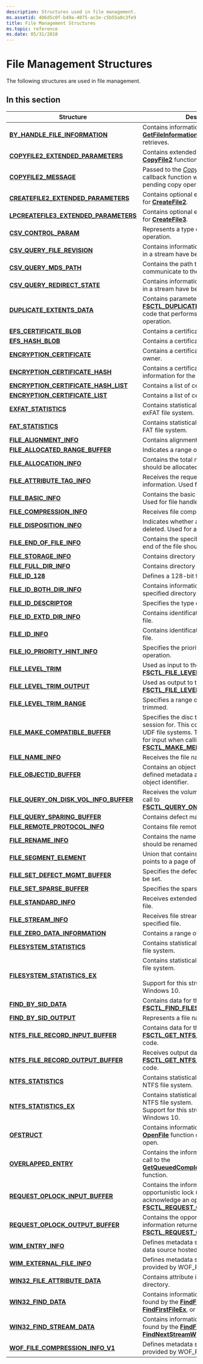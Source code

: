 ```yaml
---
description: Structures used in file management.
ms.assetid: 406d5c0f-b49a-4075-ac3e-c5b55a0c3fe9
title: File Management Structures
ms.topic: reference
ms.date: 05/31/2018
---
```


# File Management Structures

The following structures are used in file management.

## In this section

| Structure | Description |
|---------------------------------------------------------------------------------------------------|--------------------------------------------------------------------------------------------------------------------------------------------------------------------------------------------------------------------------------------|
| [**BY\_HANDLE\_FILE\_INFORMATION**](/windows/win32/api/FileAPI/ns-fileapi-by_handle_file_information)        | Contains information that the [**GetFileInformationByHandle**](/windows/win32/api/FileAPI/nf-fileapi-getfileinformationbyhandle) function retrieves.                                                                                                |
| [**COPYFILE2\_EXTENDED\_PARAMETERS**](/windows/desktop/api/WinBase/ns-winbase-copyfile2_extended_parameters)       | Contains extended parameters for the [**CopyFile2**](/windows/desktop/api/WinBase/nf-winbase-copyfile2) function.                                                                                                                                     |
| [**COPYFILE2\_MESSAGE**](/windows/desktop/api/WinBase/ns-winbase-copyfile2_message)                                | Passed to the [*CopyFile2ProgressRoutine*](/windows/desktop/api/WinBase/nc-winbase-pcopyfile2_progress_routine) callback function with information about a pending copy operation.                                                                       |
| [**CREATEFILE2\_EXTENDED\_PARAMETERS**](/windows/win32/api/FileAPI/ns-fileapi-createfile2_extended_parameters) | Contains optional extended parameters for [**CreateFile2**](/windows/win32/api/FileAPI/nf-fileapi-createfile2). |
| [**LPCREATEFILE3\_EXTENDED\_PARAMETERS**](/windows/win32/api/FileAPI/ns-fileapi-createfile3_extended_parameters) | Contains optional extended parameters for [**CreateFile3**](/windows/win32/api/FileAPI/nf-fileapi-createfile3). |
| [**CSV\_CONTROL\_PARAM**](/windows/desktop/api/WinIoCtl/ns-winioctl-csv_control_param)                               | Represents a type of CSV control operation.                                                                                                                                                                       |
| [**CSV\_QUERY\_FILE\_REVISION**](/windows/desktop/api/WinIoCtl/ns-winioctl-csv_query_file_revision)                  | Contains information about whether files in a stream have been modified.                                                                                                                                          |
| [**CSV\_QUERY\_MDS\_PATH**](/windows/desktop/api/WinIoCtl/ns-winioctl-csv_query_mds_path)                            | Contains the path that is used by CSV to communicate to the MDS.                                                                                                                                                  |
| [**CSV\_QUERY\_REDIRECT\_STATE**](/windows/desktop/api/WinIoCtl/ns-winioctl-csv_query_redirect_state)                | Contains information about whether files in a stream have been redirected.                                                                                                                                        |
| [**DUPLICATE\_EXTENTS\_DATA**](/windows/desktop/api/WinIoCtl/ns-winioctl-duplicate_extents_data)                     | Contains parameters for the [**FSCTL\_DUPLICATE\_EXTENTS**](/windows/win32/api/winioctl/ni-winioctl-fsctl_duplicate_extents_to_file) control code that performs the [Block Cloning](block-cloning.md) operation.                                     |
| [**EFS\_CERTIFICATE\_BLOB**](/windows/win32/api/winefs/ns-winefs-efs_certificate_blob)                     | Contains a certificate.                                                                                                                                                                                           |
| [**EFS\_HASH\_BLOB**](/windows/desktop/api/Winefs/ns-winefs-efs_hash_blob)                                   | Contains a certificate hash.                                                                                                                                                                                      |
| [**ENCRYPTION\_CERTIFICATE**](/windows/desktop/api/Winefs/ns-winefs-encryption_certificate)                  | Contains a certificate and the SID of its owner.                                                                                                                                                                  |
| [**ENCRYPTION\_CERTIFICATE\_HASH**](/windows/desktop/api/WinEfs/ns-winefs-encryption_certificate_hash)       | Contains a certificate hash and display information for the certificate.                                                                                                                                          |
| [**ENCRYPTION\_CERTIFICATE\_HASH\_LIST**](/windows/desktop/api/WinEfs/ns-winefs-encryption_certificate_hash_list) | Contains a list of certificate hashes.                                                                                                                                                                            |
| [**ENCRYPTION\_CERTIFICATE\_LIST**](/windows/desktop/api/WinEfs/ns-winefs-encryption_certificate_list)       | Contains a list of certificates.                                                                                                                                                                                  |
| [**EXFAT\_STATISTICS**](/windows/desktop/api/WinIoCtl/ns-winioctl-exfat_statistics)                                  | Contains statistical information from the exFAT file system.                                                                                                                                                      |
| [**FAT\_STATISTICS**](/windows/desktop/api/WinIoCtl/ns-winioctl-fat_statistics)                                  | Contains statistical information from the FAT file system.                                                                                                                                                        |
| [**FILE\_ALIGNMENT\_INFO**](/windows/desktop/api/WinBase/ns-winbase-file_alignment_info)                           | Contains alignment information for a file.                                                                                                                                                                        |
| [**FILE\_ALLOCATED\_RANGE\_BUFFER**](/windows/desktop/api/WinIoCtl/ns-winioctl-file_allocated_range_buffer)      | Indicates a range of bytes in a file.                                                                                                                                                                             |
| [**FILE\_ALLOCATION\_INFO**](/windows/desktop/api/WinBase/ns-winbase-file_allocation_info)                         | Contains the total number of bytes that should be allocated for a file.                                                                                                                                           |
| [**FILE\_ATTRIBUTE\_TAG\_INFO**](/windows/desktop/api/WinBase/ns-winbase-file_attribute_tag_info)                  | Receives the requested file attribute information. Used for any handles.                                                                                                                                          |
| [**FILE\_BASIC\_INFO**](/windows/desktop/api/WinBase/ns-winbase-file_basic_info)                                   | Contains the basic information for a file. Used for file handles.                                                                                                                                                 |
| [**FILE\_COMPRESSION\_INFO**](/windows/desktop/api/WinBase/ns-winbase-file_compression_info)                       | Receives file compression information.                                                                                                                                                                            |
| [**FILE\_DISPOSITION\_INFO**](/windows/desktop/api/WinBase/ns-winbase-file_disposition_info)                       | Indicates whether a file should be deleted. Used for any handles.                                                                                                                                                 |
| [**FILE\_END\_OF\_FILE\_INFO**](/windows/desktop/api/WinBase/ns-winbase-file_end_of_file_info)                     | Contains the specified value to which the end of the file should be set.                                                                                                                                          |
| [**FILE\_STORAGE\_INFO**](/windows/desktop/api/WinBase/ns-winbase-file_storage_info)                               | Contains directory information for a file.                                                                                                                                                                        |
| [**FILE\_FULL\_DIR\_INFO**](/windows/desktop/api/WinBase/ns-winbase-file_full_dir_info)                            | Contains directory information for a file.                                                                                                                                                                        |
| [**FILE\_ID\_128**](/windows/win32/api/winnt/ns-winnt-file_id_128)                                       | Defines a 128-bit file identifier.                                                                                                                                                                                |
| [**FILE\_ID\_BOTH\_DIR\_INFO**](/windows/desktop/api/WinBase/ns-winbase-file_id_both_dir_info)                     | Contains information about files in the specified directory.                                                                                                                                                      |
| [**FILE\_ID\_DESCRIPTOR**](/windows/desktop/api/WinBase/ns-winbase-file_id_descriptor)                             | Specifies the type of ID that is being used.                                                                                                                                                                      |
| [**FILE\_ID\_EXTD\_DIR\_INFO**](/windows/desktop/api/WinBase/ns-winbase-file_id_extd_dir_info)                     | Contains identification information for a file.                                                                                                                                                                   |
| [**FILE\_ID\_INFO**](/windows/desktop/api/WinBase/ns-winbase-file_id_info)                                         | Contains identification information for a file.                                                                                                                                                                   |
| [**FILE\_IO\_PRIORITY\_HINT\_INFO**](/windows/desktop/api/WinBase/ns-winbase-file_io_priority_hint_info)           | Specifies the priority hint for a file I/O operation.                                                                                                                                                             |
| [**FILE\_LEVEL\_TRIM**](/windows/desktop/api/WinIoCtl/ns-winioctl-file_level_trim)                                   | Used as input to the [**FSCTL\_FILE\_LEVEL\_TRIM**](/windows/win32/api/winioctl/ni-winioctl-fsctl_file_level_trim) control code.                                                                                                                      |
| [**FILE\_LEVEL\_TRIM\_OUTPUT**](/windows/desktop/api/WinIoCtl/ns-winioctl-file_level_trim_output)                    | Used as output to the [**FSCTL\_FILE\_LEVEL\_TRIM**](/windows/win32/api/winioctl/ni-winioctl-fsctl_file_level_trim) control code.                                                                                                                     |
| [**FILE\_LEVEL\_TRIM\_RANGE**](/windows/desktop/api/WinIoCtl/ns-winioctl-file_level_trim_range)                      | Specifies a range of a file that is to be trimmed.                                                                                                                                                                |
| [**FILE\_MAKE\_COMPATIBLE\_BUFFER**](/windows/desktop/api/WinIoCtl/ns-winioctl-file_make_compatible_buffer)          | Specifies the disc to close the current session for. This control code is used for UDF file systems. This structure is used for input when calling [**FSCTL\_MAKE\_MEDIA\_COMPATIBLE**](/windows/win32/api/winioctl/ni-winioctl-fsctl_make_media_compatible). |
| [**FILE\_NAME\_INFO**](/windows/desktop/api/WinBase/ns-winbase-file_name_info)                                     | Receives the file name.                                                                                                                                                                                           |
| [**FILE\_OBJECTID\_BUFFER**](/windows/desktop/api/WinIoCtl/ns-winioctl-file_objectid_buffer)                     | Contains an object identifier and user-defined metadata associated with the object identifier.                                                                                                                    |
| [**FILE\_QUERY\_ON\_DISK\_VOL\_INFO\_BUFFER**](/windows/desktop/api/WinIoCtl/ns-winioctl-file_query_on_disk_vol_info_buffer) | Receives the volume information from a call to [**FSCTL\_QUERY\_ON\_DISK\_VOLUME\_INFO**](/windows/win32/api/winioctl/ni-winioctl-fsctl_query_on_disk_volume_info).                                                                                   |
| [**FILE\_QUERY\_SPARING\_BUFFER**](/windows/desktop/api/WinIoCtl/ns-winioctl-file_query_sparing_buffer)              | Contains defect management properties.                                                                                                                                                                            |
| [**FILE\_REMOTE\_PROTOCOL\_INFO**](/windows/desktop/api/WinBase/ns-winbase-file_remote_protocol_info)       | Contains file remote protocol information.                                                                                                                                                                        |
| [**FILE\_RENAME\_INFO**](/windows/desktop/api/WinBase/ns-winbase-file_rename_info)                                 | Contains the name to which the file should be renamed.                                                                                                                                                            |
| [**FILE\_SEGMENT\_ELEMENT**](/windows/win32/api/fileapi/nf-fileapi-writefilegather#remarks)                         | Union that contains a 64-bit value that points to a page of data.                                                                                                                                                 |
| [**FILE\_SET\_DEFECT\_MGMT\_BUFFER**](/windows/desktop/api/WinIoCtl/ns-winioctl-file_set_defect_mgmt_buffer)         | Specifies the defect management state to be set.                                                                                                                                                                  |
| [**FILE\_SET\_SPARSE\_BUFFER**](/windows/desktop/api/WinIoCtl/ns-winioctl-file_set_sparse_buffer)                    | Specifies the sparse state to be set.                                                                                                                                                                             |
| [**FILE\_STANDARD\_INFO**](/windows/desktop/api/WinBase/ns-winbase-file_standard_info)                             | Receives extended information for the file.                                                                                                                                                                       |
| [**FILE\_STREAM\_INFO**](/windows/desktop/api/WinBase/ns-winbase-file_stream_info)                                 | Receives file stream information for the specified file.                                                                                                                                                          |
| [**FILE\_ZERO\_DATA\_INFORMATION**](/windows/desktop/api/WinIoCtl/ns-winioctl-file_zero_data_information)        | Contains a range of a file to set to zeros.                                                                                                                                                                       |
| [**FILESYSTEM\_STATISTICS**](/windows/desktop/api/WinIoCtl/ns-winioctl-filesystem_statistics)                        | Contains statistical information from the file system.                                                                                                                                                            |
| [**FILESYSTEM\_STATISTICS\_EX**](/windows/desktop/api/WinIoCtl/ns-winioctl-filesystem_statistics_ex)                 | Contains statistical information from the file system.<br/><br/>Support for this structure started with Windows 10. |
| [**FIND\_BY\_SID\_DATA**](/windows/desktop/api/WinIoCtl/ns-winioctl-find_by_sid_data)                                | Contains data for the [**FSCTL\_FIND\_FILES\_BY\_SID**](/windows/win32/api/winioctl/ni-winioctl-fsctl_find_files_by_sid) control code.                                                                                                                |
| [**FIND\_BY\_SID\_OUTPUT**](/windows/desktop/api/WinIoCtl/ns-winioctl-find_by_sid_output)                            | Represents a file name.                                                                                                                                                                                           |
| [**NTFS\_FILE\_RECORD\_INPUT\_BUFFER**](/windows/desktop/api/WinIoCtl/ns-winioctl-ntfs_file_record_input_buffer) | Contains data for the [**FSCTL\_GET\_NTFS\_FILE\_RECORD**](/windows/win32/api/winioctl/ni-winioctl-fsctl_get_ntfs_file_record) control code.                                                                                                          |
| [**NTFS\_FILE\_RECORD\_OUTPUT\_BUFFER**](/windows/desktop/api/WinIoCtl/ns-winioctl-ntfs_file_record_output_buffer) | Receives output data from the [**FSCTL\_GET\_NTFS\_FILE\_RECORD**](/windows/win32/api/winioctl/ni-winioctl-fsctl_get_ntfs_file_record) control code.                                                                                                  |
| [**NTFS\_STATISTICS**](/windows/desktop/api/WinIoCtl/ns-winioctl-ntfs_statistics)                                | Contains statistical information from the NTFS file system.                                                                                                                                                       |
| [**NTFS\_STATISTICS\_EX**](/windows/desktop/api/WinIoCtl/ns-winioctl-ntfs_statistics_ex)                             | Contains statistical information from the NTFS file system.<br/> Support for this structure started with Windows 10.                                                                                        |
| [**OFSTRUCT**](/windows/desktop/api/WinBase/ns-winbase-ofstruct)                                               | Contains information about a file that the [**OpenFile**](/windows/desktop/api/WinBase/nf-winbase-openfile) function opened or attempted to open.                                                                                                     |
| [**OVERLAPPED\_ENTRY**](/windows/desktop/api/MinWinBase/ns-minwinbase-overlapped_entry)                                  | Contains the information returned by a call to the [**GetQueuedCompletionStatusEx**](getqueuedcompletionstatusex-func.md) function.                                                                              |
| [**REQUEST\_OPLOCK\_INPUT\_BUFFER**](/windows/desktop/api/WinIoCtl/ns-winioctl-request_oplock_input_buffer)          | Contains the information to request an opportunistic lock (oplock) or to acknowledge an oplock break with the [**FSCTL\_REQUEST\_OPLOCK**](/windows/win32/api/winioctl/ni-winioctl-fsctl_request_oplock) control code.                                |
| [**REQUEST\_OPLOCK\_OUTPUT\_BUFFER**](/windows/desktop/api/WinIoCtl/ns-winioctl-request_oplock_output_buffer)        | Contains the opportunistic lock (oplock) information returned by the [**FSCTL\_REQUEST\_OPLOCK**](/windows/win32/api/winioctl/ni-winioctl-fsctl_request_oplock) control code.                                                                         |
| [**WIM\_ENTRY\_INFO**](/windows/desktop/api/wofapi/ns-wofapi-wim_entry_info)                                     | Defines metadata specific to each WIM data source hosted on a volume.                                                                                                                                             |
| [**WIM\_EXTERNAL\_FILE\_INFO**](/windows/desktop/api/wofapi/ns-wofapi-wim_external_file_info)                    | Defines metadata specific to files provided by WOF\_PROVIDER\_WIM.                                                                                                                                                |
| [**WIN32\_FILE\_ATTRIBUTE\_DATA**](/windows/win32/api/FileAPI/ns-fileapi-win32_file_attribute_data)          | Contains attribute information for a file or directory.                                                                                                                                                           |
| [**WIN32\_FIND\_DATA**](/windows/desktop/api/MinWinBase/ns-minwinbase-win32_find_dataa)                               | Contains information about the file that is found by the [**FindFirstFile**](/windows/win32/api/FileAPI/nf-fileapi-findfirstfilea), [**FindFirstFileEx**](/windows/win32/api/FileAPI/nf-fileapi-findfirstfileexa), or [**FindNextFile**](/windows/win32/api/FileAPI/nf-fileapi-findnextfilea) function.                    |
| [**WIN32\_FIND\_STREAM\_DATA**](/windows/win32/api/FileAPI/ns-fileapi-win32_find_stream_data)                | Contains information about the stream found by the [**FindFirstStreamW**](/windows/win32/api/FileAPI/nf-fileapi-findfirststreamw) or [**FindNextStreamW**](/windows/win32/api/FileAPI/nf-fileapi-findnextstreamw) function.                                                           |
| [**WOF\_FILE\_COMPRESSION\_INFO\_V1**](/windows/desktop/api/wofapi/ns-wofapi-wof_file_compression_info_v1)       | Defines metadata specific to files provided by WOF\_PROVIDER\_FILE.                                                                                                                                               |
